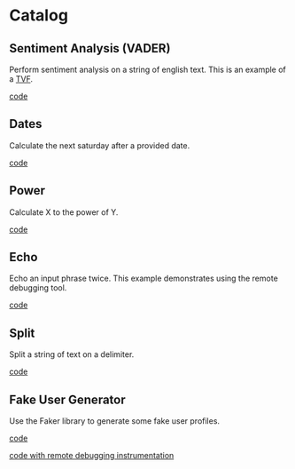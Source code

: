 # Catalog

## Sentiment Analysis (VADER)

Perform sentiment analysis on a string of english text. This is an example of a [TVF](https://docs.singlestore.com/managed-service/en/reference/code-engine---powered-by-wasm/create-wasm-tvfs.html).

[code](./sentimentable/)

## Dates

Calculate the next saturday after a provided date.

[code](./dates/)

## Power

Calculate X to the power of Y.

[code](./power/)

## Echo

Echo an input phrase twice.  This example demonstrates using the remote debugging tool.

[code](./echo/)

## Split

Split a string of text on a delimiter.

[code](./split/)

## Fake User Generator

Use the Faker library to generate some fake user profiles.

[code](./usergenerator/)

[code with remote debugging instrumentation](./usergenerator-remote-debug)

